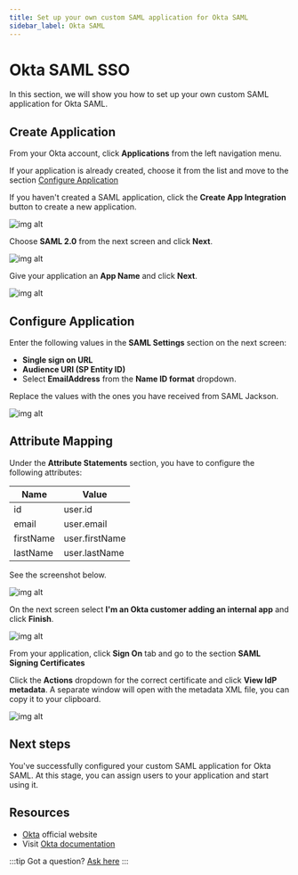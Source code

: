 ```yaml
---
title: Set up your own custom SAML application for Okta SAML
sidebar_label: Okta SAML
---
```


# Okta SAML SSO

In this section, we will show you how to set up your own custom SAML application for Okta SAML.

## Create Application

From your Okta account, click **Applications** from the left navigation menu.

If your application is already created, choose it from the list and move to the section [Configure Application](#configure-application)

If you haven't created a SAML application, click the **Create App Integration** button to create a new application.

![img alt](/img/sso-providers/okta/1.png)

Choose **SAML 2.0** from the next screen and click **Next**.

![img alt](/img/sso-providers/okta/2.png)

Give your application an **App Name** and click **Next**.

![img alt](/img/sso-providers/okta/3.png)

## Configure Application

Enter the following values in the **SAML Settings** section on the next screen:

- **Single sign on URL**
- **Audience URI (SP Entity ID)**
- Select **EmailAddress** from the **Name ID format** dropdown.

Replace the values with the ones you have received from SAML Jackson.

![img alt](/img/sso-providers/okta/4.png)

## Attribute Mapping

Under the **Attribute Statements** section, you have to configure the following attributes:

| Name      | Value          |
| --------- | -------------- |
| id        | user.id        |
| email     | user.email     |
| firstName | user.firstName |
| lastName  | user.lastName  |

See the screenshot below.

![img alt](/img/sso-providers/okta/5.png)

On the next screen select **I'm an Okta customer adding an internal app** and click **Finish**.

![img alt](/img/sso-providers/okta/6.png)

From your application, click **Sign On** tab and go to the section **SAML Signing Certificates**

Click the **Actions** dropdown for the correct certificate and click **View IdP metadata**. A separate window will open with the metadata XML file, you can copy it to your clipboard.

![img alt](/img/sso-providers/okta/7.png)

## Next steps

You've successfully configured your custom SAML application for Okta SAML. At this stage, you can assign users to your application and start using it.

## Resources

- [Okta](https://www.okta.com/) official website
- Visit [Okta documentation](https://developer.okta.com/docs/concepts/saml/)

:::tip
Got a question? [Ask here](https://discord.gg/uyb7pYt4Pa)
:::
